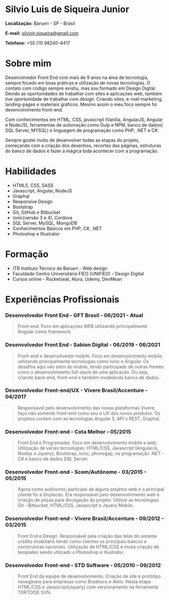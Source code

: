 # Silvio Luis de Siqueira Junior

**Localização:** Barueri - SP - Brasil

**E-mail:** silviojr.siqueira@gmail.com

**Telefone:** +55 (11) 98240-4417

# Sobre mim

Desenvolvedor Front End com mais de 9 anos na área de tecnologia, sempre focado em boas práticas e utilização de novas tecnologias. O contato com código sempre existiu, mas sou formado em Design Digital. Devido as oportunidades de trabalhar com sites e aplicações web, também tive oportunidade de trabalhar com design. Criando sites, e-mail marketing, landing-pages e materiais gráficos. Mesmo assim o meu foco sempre foi desenvolvimento front-end.

Com conhecimentos em HTML, CSS, javascript (Vanilla, AngularJS, Angular e NodeJS), ferramentas de automação como Gulp e NPM, banco de dados( SQL Server, MYSQL) e linguagem de programação como PHP, .NET e C#.

Sempre gostei muito de desenvolver todas as etapas do projeto, começando com a criação dos desenhos, recortes das páginas, estruturas do banco de dados e fazer a mágica toda acontecer com a programação.

# Habilidades

- HTML5, CSS, SASS
- Javascript, Angular, NodeJS
- Graphql
- Responsive Design
- Bootstrap
- Git, GitHub e Bitbucket
- Ionic(versão 3 e 4), Cordova
- SQL Server, MySQL, MongoDB
- Conhecimentos Básicos em PHP, C#, .NET
- Photoshop e Illustrator

# Formação

- ITB Instituto Técnico de Barueri - Web design
- Faculdade Centro Universitário FIEO (UNIFIEO) - Design Digital
- Cursos online - Rocketseat, Alura, Udemy, DevMean

# Experiências Profissionais

### Desenvolvedor Front End - GFT Brasil - 06/2021 - Atual

> Front-end. Foco em aplicações WEB utilizando principalmente Angular como framework. 

### Desenvolvedor Front End - Sabion Digital - 06/2019 - 06/2021

> Front-end e desenvolvedor mobile. Foco em desenvolvimento mobile, utilizando principalmente tecnologias como Ionic e Angular. Os desafios aqui vão além do mobile, tendo participado de outras frentes como o desenvolvimento full-stack de uma aplicação. Ou seja, criando back-end, front-end e também modelando banco de dados.

### Desenvolvedor Front-end/UX - Vivere Brasil/Accenture - 04/2017

> Responsável pelo desenvolvimento das novas plataformas Vivere, faço não somente front-end como sou o UX dos novos produtos. Os projetos contam com as tecnologias Angular 5, API´s REST, Graphql.

### Desenvolvedor Front-end - Cota Melhor - 05/2015

> Front End e Programador. Foco em desenvolvimento mobile e web. Utilização de varias tecnologias: HTML/CSS, Javascript (AngularJs, Nodejs e Jquery), Bootstrap, Ionic, phonegap, na programação .NET - C# e banco de dados SQL Server.

### Desenvolvedor Front-end - Scom/Autônomo - 03/2015 - 05/2015

> Agora como autônomo, participei de alguns projetos web e o principal cliente foi a Onplaces. Era responsável pelo desenvolvimento web e criação de peças para divulgação do projeto. Utilizei as tecnologias Git - Bitbucket, HTML/CSS, Javascript e Jquery Mobile.

### Desenvolvedor Front-end - Vivere Brasil/Accenture - 09/2012 - 03/2015

> Front End e Design. Responsável pela criação das telas do sistema crédito imobiliário tendo como clientes os principais bancos e construtoras nacionais. Utilização de HTML/CSS e muita criação de templates sendo utilizado o Photoshop e Illustrator.

### Desenvolvedor Front-end - STD Software - 05/2010 - 09/2012

> Front End da equipe de desenvolvimento. Criação de site e protótipo navegáveis para empresas como Bradesco e Alelo. Nesta etapa HTML/CSS e Javascript(Jquery) com versionamento na ferramenta TORTOISE SVN.

